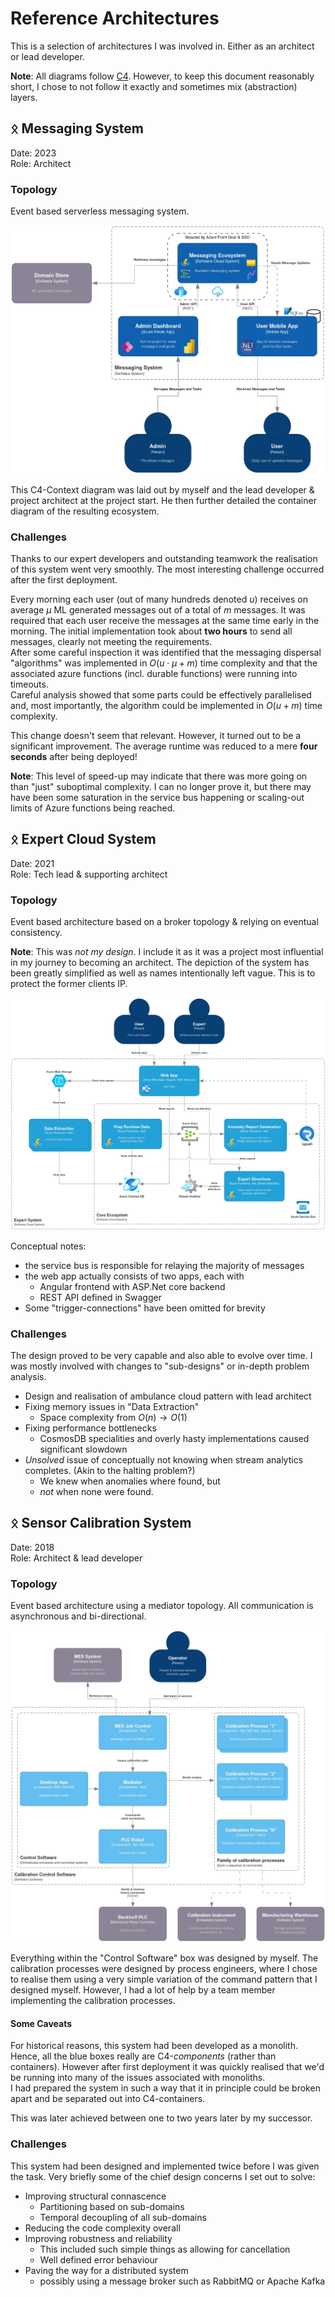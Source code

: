 # Reference Architectures

This is a selection of architectures I was involved in. Either as an architect or lead developer.

**Note**: All diagrams follow [C4](https://c4model.com/). However, to keep this document reasonably short, I chose to not follow it exactly and sometimes mix (abstraction) layers.

## ᛟ Messaging System

Date: 2023  
Role: Architect

### Topology

Event based serverless messaging system.

![Messaging system topology](./assets/MessagingSystem.webp "Message System")

This C4-Context diagram was laid out by myself and the lead developer & project architect at the project start. He then further detailed the container diagram of the resulting ecosystem.

### Challenges

Thanks to our expert developers and outstanding teamwork the realisation of this system went very smoothly. The most interesting challenge occurred after the first deployment.

Every morning each user (out of many hundreds denoted $u$) receives on average $\mu$ ML generated messages out of a total of $m$ messages. It was required that each user receive the messages at the same time early in the morning. The initial implementation took about **two hours** to send all messages, clearly not meeting the requirements.  
After some careful inspection it was identified that the messaging dispersal "algorithms" was implemented in $O(u \cdot \mu + m)$ time complexity and that the associated azure functions (incl. durable functions) were running into timeouts.  
Careful analysis showed that some parts could be effectively parallelised and, most importantly, the algorithm could be implemented in $O(u + m)$ time complexity.

This change doesn't seem that relevant. However, it turned out to be a significant improvement. The average runtime was reduced to a mere **four seconds** after being deployed!

**Note**: This level of speed-up may indicate that there was more going on than "just" suboptimal complexity. I can no longer prove it, but there may have been some saturation in the service bus happening or scaling-out limits of Azure functions being reached.

## ᛟ Expert Cloud System

Date: 2021  
Role: Tech lead & supporting architect

### Topology

Event based architecture based on a broker topology & relying on eventual consistency.

**Note**: This was *not my design*. I include it as it was a project most influential in my journey to becoming an architect. The depiction of the system has been greatly simplified as well as names intentionally left vague. This is to protect the former clients IP.

![Expert system topology](./assets/ExpertSystem.webp "Expert System")

Conceptual notes:

- the service bus is responsible for relaying the majority of messages
- the web app actually consists of two apps, each with
  - Angular frontend with ASP.Net core backend
  - REST API defined in Swagger
- Some "trigger-connections" have been omitted for brevity

### Challenges

The design proved to be very capable and also able to evolve over time. I was mostly involved with changes to "sub-designs" or in-depth problem analysis.

- Design and realisation of ambulance cloud pattern with lead architect
- Fixing memory issues in "Data Extraction"
  - Space complexity from $O(n) \to O(1)$
- Fixing performance bottlenecks
  - CosmosDB specialities and overly hasty implementations caused significant slowdown
- *Unsolved* issue of conceptually not knowing when stream analytics completes. (Akin to the halting problem?)
  - We knew when anomalies where found, but
  - *not* when none were found.

## ᛟ Sensor Calibration System

Date: 2018  
Role: Architect & lead developer

### Topology

Event based architecture using a mediator topology. All communication is asynchronous and bi-directional.

![Calibration software topology](./assets/CalibrationControl.webp "Calibration System")

Everything within the "Control Software" box was designed by myself. The calibration processes were designed by process engineers, where I chose to realise them using a very simple variation of the command pattern that I designed myself. However, I had a lot of help by a team member implementing the calibration processes.

#### Some Caveats

For historical reasons, this system had been developed as a monolith. Hence, all the blue boxes really are C4-*components* (rather than containers). However after first deployment it was quickly realised that we'd be running into many of the issues associated with monoliths.  
I had prepared the system in such a way that it in principle could be broken apart and be separated out into C4-containers.

This was later achieved between one to two years later by my successor.

### Challenges

This system had been designed and implemented twice before I was given the task. Very briefly some of the chief design concerns I set out to solve:

- Improving structural connascence
  - Partitioning based on sub-domains
  - Temporal decoupling of all sub-domains
- Reducing the code complexity overall
- Improving robustness and reliability
  - This included such simple things as allowing for cancellation
  - Well defined error behaviour
- Paving the way for a distributed system
  - possibly using a message broker such as RabbitMQ or Apache Kafka
